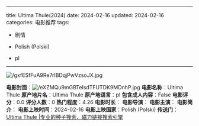 
---
title: Ultima Thule(2024)
date: 2024-02-16
updated: 2024-02-16
categories: 电影推荐
tags:

- 剧情

- Polish (Polski)
- pl
---

<img src="https://image.tmdb.org/t/p/original/gxfESfFuA9Re7rIBDqjPwVzsoJX.jpg" alt="/gxfESfFuA9Re7rIBDqjPwVzsoJX.jpg" title="/gxfESfFuA9Re7rIBDqjPwVzsoJX.jpg">

**电影封面**：<img src="https://image.tmdb.org/t/p/w200/eXZMQu9mGBTeIsdTFUTDK9MDnhP.jpg" alt="/eXZMQu9mGBTeIsdTFUTDK9MDnhP.jpg" title="/eXZMQu9mGBTeIsdTFUTDK9MDnhP.jpg">
**电影名称**：Ultima Thule
**原产地片名**：Ultima Thule
**原产地语言**：pl
**包含成人内容**：False
**电影评分**：0.0
**评分人数**：0
**热门程度**：4.26
**电影时长**：
**电影导演**：
**电影主演**：
**电影简介**：
**电影上映时间**：2024-02-16
**电影上映国家**：Polish (Polski)
**传送门**：[Ultima Thule |专业的种子搜索、磁力链接搜索引擎](https://movie.amd794.com:2083/?search=Ultima%20Thule&ordering=&mode=match_phrase&page_size=10&page=1)

